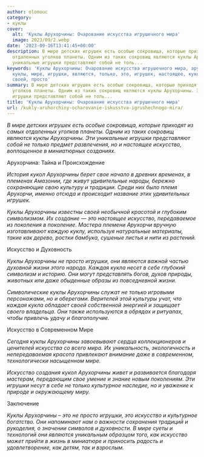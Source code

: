 ```yaml
---
author: olomouc
category:
- куклы
cover:
  alt: 'Куклы Арухорчины: Очарование искусства игрушечного мира'
  image: 2023/09/2.webp
date: '2023-09-16T13:41:45+00:00'
description: В мире детских игрушек есть особые сокровища, которые приходят из самых
  отдаленных уголков планеты. Одним из таких сокровищ являются куклы Арухорчины. Эти
  уникальные игрушки представляют собой не толь...
keywords: 'Куклы Арухорчины: Очарование искусства игрушечного мира, арухорчины, искусство,
  куклы, мире, игрушки, являются, только, это, игрушек, настоящее, кукол, свое, арухорчи,
  своей, просто'
summary: В мире детских игрушек есть особые сокровища, которые приходят из самых отдаленных
  уголков планеты. Одним из таких сокровищ являются куклы Арухорчины. Эти уникальные
  игрушки представляют собой не толь...
title: 'Куклы Арухорчины: Очарование искусства игрушечного мира'
url: /kukly-aruhorchiny-ocharovanie-iskusstva-igrushechnogo-mira/
---
```


_В мире детских игрушек есть особые сокровища, которые приходят из самых отдаленных уголков планеты. Одним из таких сокровищ являются куклы Арухорчины. Эти уникальные игрушки представляют собой не только предмет развлечения, но и настоящее искусство, воплощенное в миниатюрных созданиях._

Арухорчина: Тайна и Происхождение

_История кукол Арухорчины берет свое начало в древних временах, в племенах Амазонии, где живут удивительные народы, бережно сохраняющие свою культуру и традиции. Среди них было племя Арухорчи, именно отсюда и происходит название этих удивительных игрушек._

_Куклы Арухорчины известны своей необычной красотой и глубоким символизмом. Их создание — это настоящее искусство, передаваемое из поколения в поколение. Мастера племени Арухорчи вручную изготавливают каждую куклу, используя натуральные материалы, такие как дерево, ростки бамбука, сушеные листья и нити из растений._

Искусство и Духовность

_Куклы Арухорчины не просто игрушки, они являются важной частью духовной жизни этого народа. Каждая кукла несет в себе глубокий символизм и историю. Они могут представлять богов, духов природы, животных или даже обыденные образы из повседневной жизни._

_Символические куклы Арухорчины служат не только игровыми персонажами, но и оберегами. Верителей этой культуры учат, что каждая кукла обладает своей собственной энергией и защищает своего владельца. Они также используются в обрядах и ритуалах, чтобы привлечь удачу и благополучие._

Искусство в Современном Мире

_Сегодня куклы Арухорчины завоевывают сердца коллекционеров и ценителей искусства со всего мира. Их уникальность, экологичность и непередаваемая красота привлекают внимание даже в современном, технологически насыщенном мире._

_Искусство создания кукол Арухорчины живет и развивается благодаря мастерам, передающим свое умение и знание новым поколениям. Эти игрушки несут в себе не только культурное наследие, но и уважение к природе и окружающему миру._

Заключение

_Куклы Арухорчины – это не просто игрушки, это искусство и культурное богатство. Они напоминают нам о важности сохранения традиций и рукоделия, о значении символов и духовности. В мире суеты и технологий они являются уникальным образцом того, как искусство может прийти в жизнь в миниатюре и приносить радость и удовлетворение, как детям, так и взрослым._